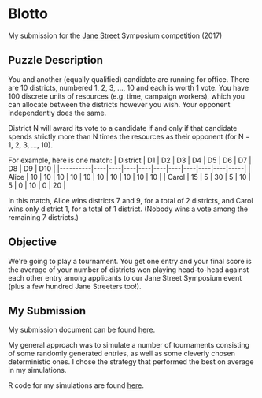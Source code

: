 # Blotto

My submission for the [Jane Street](https://www.janestreet.com/) Symposium competition (2017)

## Puzzle Description

You and another (equally qualified) candidate are running for office. There are 10 districts, numbered 1, 2, 3, …, 10 and each is worth 1 vote. You have 100 discrete units of resources (e.g. time, campaign workers), which you can allocate between the districts however you wish. Your opponent independently does the same. 

District N  will award its vote to a candidate if and only if that candidate spends strictly more than N times the resources as their opponent (for N = 1, 2, 3, …, 10).

For example, here is one match:
| District | D1 | D2 | D3 | D4 | D5 | D6 | D7 | D8 | D9 | D10 |
|----------|----|----|----|----|----|----|----|----|----|-----|
| Alice    | 10 | 10 | 10 | 10 | 10 | 10 | 10 | 10 | 10 | 10  |
| Carol    | 15 | 5  | 30 | 5  | 10 | 5  | 0  | 10 | 0  | 20  |

In this match, Alice wins districts 7 and 9, for a total of 2 districts, and Carol wins only district 1, for a total of 1 district. (Nobody wins a vote among the remaining 7 districts.)

## Objective

We're going to play a tournament. You get one entry and your final score is the average of your number of districts won playing head-to-head against each other entry among applicants to our Jane Street Symposium event (plus a few hundred Jane Streeters too!).

## My Submission

My submission document can be found [here](explanation/blotto_briercliffe.pdf).

My general approach was to simulate a number of tournaments consisting of some randomly generated entries, as well as some cleverly chosen deterministic ones. I chose the strategy that performed the best on average in my simulations.

R code for my simulations are found [here](code).
